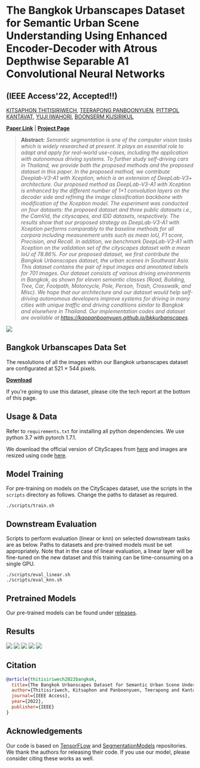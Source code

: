 # The Bangkok Urbanscapes Dataset for Semantic Urban Scene Understanding Using Enhanced Encoder-Decoder with Atrous Depthwise Separable A1 Convolutional Neural Networks 

## (IEEE Access'22, Accepted!!)

[KITSAPHON THITISIRIWECH](https://th.linkedin.com/in/kitsaphon-thitisiriwech),
[TEERAPONG PANBOONYUEN](https://kaopanboonyuen.github.io/),
[PITTIPOL KANTAVAT](https://cms.kapook.com/uploads/tag/21/ID_20885_5770e7b6aabd1.jpg),
[YUJI IWAHORI](https://cms.kapook.com/uploads/tag/21/ID_20885_5770e7b6aabd1.jpg),
[BOONSERM KIJSIRIKUL](https://www.cp.eng.chula.ac.th/about/faculty/boonsermk)

**[Paper Link](https://ieeexplore.ieee.org/document/9779212?fbclid=IwAR0s80z1OUgIAdDN9OljB8h6GXTuv6WV_tYFE3NmGD4i6fbyAGslbZqOVgE)** | **[Project Page](https://kaopanboonyuen.github.io/bkkurbanscapes/)** 


> **Abstract:**
>*Semantic segmentation is one of the computer vision tasks which is widely researched at present. It plays an essential role to adapt and apply for real-world use-cases, including the application with autonomous driving systems. To further study self-driving cars in Thailand, we provide both the proposed methods and the proposed dataset in this paper. In the proposed method, we contribute Deeplab-V3-A1 with Xception, which is an extension of DeepLab-V3+ architecture. Our proposed method as DeepLab-V3-A1 with Xception is enhanced by the different number of
1×1 convolution layers on the decoder side and refining the image classification backbone with modification of the Xception model. The experiment was conducted on four datasets: the proposed dataset and three public datasets i.e., the CamVid, the cityscapes, and IDD datasets, respectively. The results show that our proposed strategy as DeepLab-V3-A1 with Xception performs comparably to the baseline methods for all corpora including measurement units such as mean IoU, F1 score, Precision, and Recall. In addition, we benchmark DeepLab-V3-A1 with Xception on the validation set of the cityscapes dataset with a mean IoU of 78.86%. For our proposed dataset, we first contribute the Bangkok Urbanscapes dataset, the urban scenes in Southeast Asia. This dataset contains the pair of input images and annotated labels for 701 images. Our dataset consists of various driving environments in Bangkok, as shown for eleven semantic classes (Road, Building, Tree, Car, Footpath, Motorcycle, Pole, Person, Trash, Crosswalk, and Misc). We hope that our architecture and our dataset would help self-driving autonomous developers improve systems for driving in many cities with unique traffic and driving conditions similar to Bangkok and elsewhere in Thailand. Our implementation codes and dataset are available at https://kaopanboonyuen.github.io/bkkurbanscapes.*


<!-- <p align="center">
  <img alt="intro_image" src="image/sudchung_method.png" width="650"/>
</p> -->

![](image/sudchung_method.png)

## Bangkok Urbanscapes Data Set

The resolutions of all the images within our Bangkok urbanscapes dataset are configurated at 521 × 544 pixels.

**[Download](https://drive.google.com/file/d/1p6eGIn5gzrp9aQmXhR9F-pvD8R1Z6bSn/view?usp=sharing)**

If you're going to use this dataset, please cite the tech report at the bottom of this page.


## Usage & Data
Refer to `requirements.txt` for installing all python dependencies. We use python 3.7 with pytorch 1.7.1. 

We download the official version of CityScapes from [here](https://www.cityscapes-dataset.com/) and images are resized using code [here](https://github.com/open-mmlab/mmaction2/tree/master/tools/data/kinetics).


## Model Training
For pre-training on models on the CityScapes dataset, use the scripts in the `scripts` directory as follows. Change the paths to dataset as required. 

```
./scripts/train.sh
``` 


## Downstream Evaluation
Scripts to perform evaluation (linear or knn) on selected downstream tasks are as below. Paths to datasets and pre-trained models must be set appropriately. Note that in the case of linear evaluation, a linear layer will be fine-tuned on the new dataset and this training can be time-consuming on a single GPU.  

```
./scripts/eval_linear.sh
./scripts/eval_knn.sh
``` 


## Pretrained Models
Our pre-trained models can be found under [releases](https://github.com/bkkurbanscapes/).

## Results

![](image/DecoupleSegNet-BKK-inference.png)
![](image/baseline-old-2-original-results-paper.png)
![](image/baseline-old-1-original-results-paper.png)
![](image/baseline-new2-original-results-paper.png)
![](image/baseline-new-1-original-results-paper.png)


## Citation

```bibtex
@article{thitisiriwech2022bangkok,
  title={The Bangkok Urbanscapes Dataset for Semantic Urban Scene Understanding Using Enhanced Encoder-Decoder with Atrous Depthwise Separable A1 Convolutional Neural Networks},
  author={Thitisiriwech, Kitsaphon and Panboonyuen, Teerapong and Kantavat, Pittipol and Iwahori, Yuji and Kijsirikul, Boonserm},
  journal={IEEE Access},
  year={2022},
  publisher={IEEE}
}
```

## Acknowledgements
Our code is based on [TensorFLow](https://www.tensorflow.org/tutorials/images/segmentation) and [SegmentationModels](https://github.com/qubvel/segmentation_models) repositories. We thank the authors for releasing their code. If you use our model, please consider citing these works as well.
